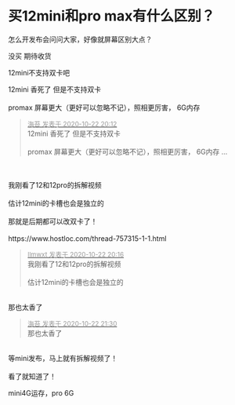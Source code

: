 # 买12mini和pro max有什么区别？


怎么开发布会问问大家，好像就屏幕区别大点？

没买 期待收货

12mini不支持双卡吧

12mini 香死了 但是不支持双卡<br />
<br />
promax 屏幕更大（更好可以忽略不记），照相更厉害， 6G内存<img id="aimg_FQA9P" onclick="zoom(this, this.src, 0, 0, 0)" class="zoom" src="https://cdn.jsdelivr.net/gh/hishis/forum-master/public/images/patch.gif" onmouseover="img_onmouseoverfunc(this)" onload="thumbImg(this)" border="0" alt="" />

<div class="quote"><blockquote><font size="2"><a href="https://www.hostloc.com/forum.php?mod=redirect&amp;goto=findpost&amp;pid=9337797&amp;ptid=757204" target="_blank"><font color="#999999">海苔 发表于 2020-10-22 20:12</font></a></font><br />
12mini 香死了 但是不支持双卡<br />
<br />
promax 屏幕更大（更好可以忽略不记），照相更厉害， 6G内存 ...</blockquote></div><br />
<br />
我刚看了12和12pro的拆解视频<br />
<br />
估计12mini的卡槽也会是独立的<br />
<br />
那就是后期都可以改双卡了！<br />
<br />
https://www.hostloc.com/thread-757315-1-1.html

<div class="quote"><blockquote><font size="2"><a href="https://www.hostloc.com/forum.php?mod=redirect&amp;goto=findpost&amp;pid=9337805&amp;ptid=757204" target="_blank"><font color="#999999">llmwxt 发表于 2020-10-22 20:16</font></a></font><br />
我刚看了12和12pro的拆解视频<br />
<br />
估计12mini的卡槽也会是独立的</blockquote></div><br />
那也太香了<img id="aimg_ICtqR" onclick="zoom(this, this.src, 0, 0, 0)" class="zoom" src="https://cdn.jsdelivr.net/gh/hishis/forum-master/public/images/patch.gif" onmouseover="img_onmouseoverfunc(this)" onload="thumbImg(this)" border="0" alt="" />

<div class="quote"><blockquote><font size="2"><a href="https://www.hostloc.com/forum.php?mod=redirect&amp;goto=findpost&amp;pid=9338145&amp;ptid=757204" target="_blank"><font color="#999999">海苔 发表于 2020-10-22 21:30</font></a></font><br />
那也太香了</blockquote></div><br />
等mini发布，马上就有拆解视频了！<br />
<br />
看了就知道了！

mini4G运存，pro 6G
